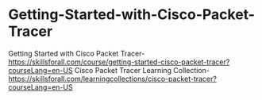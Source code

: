 # Getting-Started-with-Cisco-Packet-Tracer
Getting Started with Cisco Packet Tracer-https://skillsforall.com/course/getting-started-cisco-packet-tracer?courseLang=en-US
Cisco Packet Tracer Learning Collection-https://skillsforall.com/learningcollections/cisco-packet-tracer?courseLang=en-US
